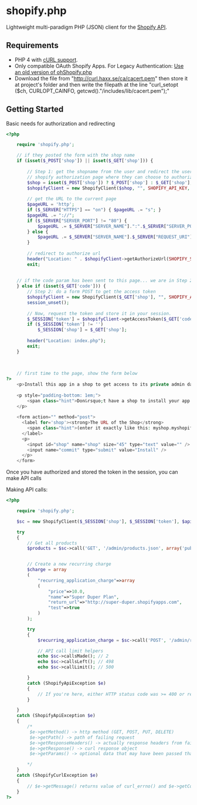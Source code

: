 # shopify.php

Lightweight multi-paradigm PHP (JSON) client for the [Shopify API](http://api.shopify.com/).


## Requirements

* PHP 4 with [cURL support](http://php.net/manual/en/book.curl.php).
* Only compatible OAuth Shopify Apps.  For Legacy Authentication: [Use an old version of ohShopify.php](https://github.com/cmcdonaldca/ohShopify.php/blob/7ee7a344ca83518a0560ba585d4f8deab65bf5cd/shopify.php)
* Download the file from "http://curl.haxx.se/ca/cacert.pem" then store it at project's folder and then write the filepath at the line "curl_setopt ($ch, CURLOPT_CAINFO, getcwd()."/includes/lib/cacert.pem");"

## Getting Started

Basic needs for authorization and redirecting

```php
<?php

	require 'shopify.php';

	// if they posted the form with the shop name
	if (isset($_POST['shop']) || isset($_GET['shop'])) {
	
		// Step 1: get the shopname from the user and redirect the user to the
		// shopify authorization page where they can choose to authorize this app
		$shop = isset($_POST['shop']) ? $_POST['shop'] : $_GET['shop'];
		$shopifyClient = new ShopifyClient($shop, "", SHOPIFY_API_KEY, SHOPIFY_SECRET);
	
		// get the URL to the current page
		$pageURL = 'http';
		if ($_SERVER["HTTPS"] == "on") { $pageURL .= "s"; }
		$pageURL .= "://";
		if ($_SERVER["SERVER_PORT"] != "80") {
			$pageURL .= $_SERVER["SERVER_NAME"].":".$_SERVER["SERVER_PORT"].$_SERVER["REQUEST_URI"];
		} else {
			$pageURL .= $_SERVER["SERVER_NAME"].$_SERVER["REQUEST_URI"];
		}
	
		// redirect to authorize url
		header("Location: " . $shopifyClient->getAuthorizeUrl(SHOPIFY_SCOPE, $pageURL));
		exit;
	
	
	// if the code param has been sent to this page... we are in Step 2
	} else if (isset($_GET['code'])) { 
		// Step 2: do a form POST to get the access token
		$shopifyClient = new ShopifyClient($_GET['shop'], "", SHOPIFY_API_KEY, SHOPIFY_SECRET);
		session_unset();
		
		// Now, request the token and store it in your session.
		$_SESSION['token'] = $shopifyClient->getAccessToken($_GET['code']);
		if ($_SESSION['token'] != '')
			$_SESSION['shop'] = $_GET['shop'];
	
		header("Location: index.php");
		exit;		
	}
	
	
	
	// first time to the page, show the form below
?>
	<p>Install this app in a shop to get access to its private admin data.</p> 
 
	<p style="padding-bottom: 1em;">
		<span class="hint">Don&rsquo;t have a shop to install your app in handy? <a href="https://app.shopify.com/services/partners/api_clients/test_shops">Create a test shop.</a></span>
	</p> 
	 
	<form action="" method="post">
	  <label for='shop'><strong>The URL of the Shop</strong> 
	    <span class="hint">(enter it exactly like this: myshop.myshopify.com)</span> 
	  </label> 
	  <p> 
	    <input id="shop" name="shop" size="45" type="text" value="" /> 
	    <input name="commit" type="submit" value="Install" /> 
	  </p> 
	</form>

```

Once you have authorized and stored the token in the session, you can make API calls

Making API calls:

```php
<?php

	require 'shopify.php';

	$sc = new ShopifyClient($_SESSION['shop'], $_SESSION['token'], $api_key, $secret);

	try
	{
		// Get all products
		$products = $sc->call('GET', '/admin/products.json', array('published_status'=>'published'));


		// Create a new recurring charge
		$charge = array
		(
			"recurring_application_charge"=>array
			(
				"price"=>10.0,
				"name"=>"Super Duper Plan",
				"return_url"=>"http://super-duper.shopifyapps.com",
				"test"=>true
			)
		);

		try
		{
			$recurring_application_charge = $sc->call('POST', '/admin/recurring_application_charges.json', $charge);

			// API call limit helpers
			echo $sc->callsMade(); // 2
			echo $sc->callsLeft(); // 498
			echo $sc->callLimit(); // 500

		}
		catch (ShopifyApiException $e)
		{
			// If you're here, either HTTP status code was >= 400 or response contained the key 'errors'
		}

	}
	catch (ShopifyApiException $e)
	{
		/* 
		 $e->getMethod() -> http method (GET, POST, PUT, DELETE)
		 $e->getPath() -> path of failing request
		 $e->getResponseHeaders() -> actually response headers from failing request
		 $e->getResponse() -> curl response object
		 $e->getParams() -> optional data that may have been passed that caused the failure

		*/
	}
	catch (ShopifyCurlException $e)
	{
		// $e->getMessage() returns value of curl_errno() and $e->getCode() returns value of curl_ error()
	}
?>
```
